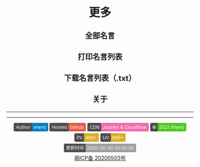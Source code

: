 <strong><style>.github-badge{display:inline-block;border-radius:4px;text-shadow:none;font-size:12px;color:#fff;line-height:15px;background-color:#ABBAC3;margin-bottom:5px;}.github-badge .badge-subject{display:inline-block;background-color:#4D4D4D;padding:4px 4px 4px 6px;border-top-left-radius:4px;border-bottom-left-radius:4px;}.github-badge .badge-value{display:inline-block;padding:4px 6px 4px 4px;border-top-right-radius:4px;border-bottom-right-radius:4px;}.github-badge .bg-brightgreen{background-color:#4DC820 !important;}.github-badge .bg-orange{background-color:#FFA500 !important;}.github-badge .bg-yellow{background-color:#D8B024 !important;}.github-badge .bg-blueviolet{background-color:#8833D7 !important;}.github-badge .bg-pink{background-color:#F26BAE !important;}.github-badge .bg-red{background-color:#e05d44 !important;}.github-badge .bg-blue{background-color:#007EC6 !important;}.github-badge .bg-lightgrey{background-color:#9F9F9F !important;}.github-badge .bg-grey,.github-badge .bg-gray{background-color:#555 !important;}.github-badge .bg-lightgrey,.github-badge .bg-lightgray{background-color:#9f9f9f !important;}</style>
<div style="text-align: center" class="mdui-ripple">
<style>h1{font-size:30px}h3{font-size:20px}</style>
    <h1>更多</h1>
    <h3><a onclick="my.md_all()">全部名言</a></h3> 
    <h3><a onclick="my.print()">打印名言列表</a></h3> 
    <h3><a onclick="my.download()">下载名言列表（.txt）</a></h3> 
    <h3><a onclick="my.about()">关于</a></h3> 
</div></strong>

---

<div id="tcomment"></div>

---

<script async src="//busuanzi.ibruce.info/busuanzi/2.3/busuanzi.pure.mini.js"></script>
<div style="text-align: center" class="mdui-ripple">
<div class="github-badge" title="作者就是我啦！！"><span class="badge-subject">Author</span><span class="badge-value bg-blue">xhemj</span></div> 
<div class="github-badge" title="速度还可以吧？"><span class="badge-subject">Hosted</span><span class="badge-value bg-red"><span id="host">Github</span></span></div>
<div class="github-badge" title="Jsdelivr的静态文件加速和Cloudflare的部分页面加速"><span class="badge-subject">CDN</span><span class="badge-value bg-pink">Jsdelivr & Cloudflare</span></div>
<div class="github-badge" title="ERSS~~~"><span class="badge-subject">&copy;</span><span class="badge-value bg-brightgreen">2021 Xhemj</span></div>
</br>
<div class="github-badge" title="多来看看呀！"><span class="badge-subject">PV</span><span class="badge-value bg-yellow"><span id="busuanzi_value_site_pv">999+</span></span></div>
<div class="github-badge" title="还是挺多人来的"><span class="badge-subject">UV</span><span class="badge-value bg-yellow"><span id="busuanzi_value_site_uv">999+</span></span></div>
</br>
<div class="github-badge" title="会慢慢更新的"><span class="badge-subject">更新时间</span><span class="badge-value bg-lightgrey"><span id="uptime">2020-00-00 00:00:00</span></span></div>
</br>
<a href="https://icp.gov.moe" target="_blank">萌ICP备 </a><a href="https://icp.gov.moe/?keyword=20200503" target="_blank"> 20200503号</a>
</div>
<script>
var domain_list = {
    "i.xhemj.eu.org":"Cloudflare & 阿里云香港oss",
    "www.xhemj.eu.org":"阿里云香港OSS",
    "xhemj.eu.org":"阿里云香港OSS",
    "www.xhemj.ink":"阿里云香港OSS",
    "xhemj.ink":"阿里云香港OSS",
    "mingyan.js.org":"Vercel",
    "mingyan.now.sh":"Vercel",
    "mingyan.xhemj.now.sh":"Vercel",
    "xhemj.oss-cn-hongkong.aliyuncs.com":"阿里云香港OSS",
    "cn.mingyan.js.org":"Coding Pages",
    "xhemj.github.io":"Github Pages",
    "127.0.0.1":"本地"
};
$("#host").text(domain_list[location.hostname]);
twikoo.init({ envId: 'xhemj-0gjckebwf7276129' , el: '#tcomment'});
function tk() {
    $(".tk-footer").html(`Powered by <a href="https://twikoo.js.org" target="_blank" rel="nofollow">Twikoo</a></br>&copy; 2020 <a href="https://mingyan.js.org">ERSS名言</a></div>`);
};
$.get("https://api.github.com/repos/xhemj/mingyan", function (data) {
    var a = data["updated_at"];
    a = a.split("T");
    var time = a[1];
    time = time.split(":");
    var h = time[0] * 1 + 8;
    var min = time[1];
    var s = time[2].split("Z")[0];
    var ut = a[0] + " " + h + ":" + min + ":" + s;
    $("#uptime").text(ut);
    console.log(ut);
});
setTimeout(tk,200);
</script>